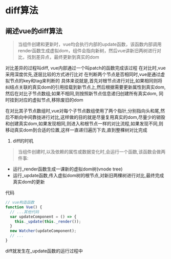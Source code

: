 # diff算法

## 阐述vue的diff算法
> 当组件创建和更新时，vue均会执行内部的update函数，该函数内部调用render函数生成虚拟dom，组件会指向新树，然后vue讲新旧两树进行对比，找到差异点，最终更新到真实的dom

对比差异的过程叫diff, vue内部通过一个叫patch的函数完成该过程
在对比时,vue采用深度优先,逐层比较的方式进行比对
在判断两个节点是否相同时,vue是通过虚拟节点的key和tag来判断的
具体来说就是,首先对根节点进行对比,如果相同则将纠结点关联的真实dom的引用挂载到新节点上,然后根据需要更新属性到真实dom,然后在对比子节点数组;如果不相同,则按照新节点信息递归创建所有真实dom,
同时挂到对应的虚拟节点,移除废旧的dom

在对比其子节点数组时,vue对每个子节点数组使用了两个指针,分别指向头和尾,然后不断向中间靠拢进行对比,这样做的目的就是尽量复用真实的dom,尽量少的销毁和创建真实dom,如果发现相同,则进入和根节点一样的对比流程,如果发现不同,则移动真实dom到合适的位置,这样一直递归遍历下去,直到整棵树对比完成

1. diff的时机

> 当组件创建时,以及依赖的属性或数据变化时,会运行一个函数,该函数会做两件事:
- 运行_render函数生成一课新的虚拟dom树(vnode tree)
- 运行_update函数,传入虚拟dom树的根节点,对新旧两棵树进行对比,最终完成真实dom的更新

代码
```js
// vue构造函数
function Vue() {
  // ...其他代码
  var updateComponent = () => {
    this._update(this._render());
  }
  new Watcher(updateComponent);
  // ...
}
```
diff就发生在_update函数的运行过程中




